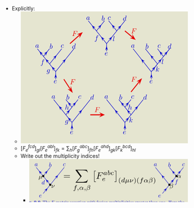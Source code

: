 - Explicitly:
	- ![image.png](../assets/image_1672193542203_0.png)
	- $\left[F_e^{f c d}\right]_{g l}\left[F_e^{a b l}\right]_{f k}=\sum_h\left[F_g^{a b c}\right]_{f h}\left[F_e^{a h d}\right]_{g k}\left[F_k^{b c d}\right]_{h l}$
	- Write out the multiplicity indices!
		- ![image.png](../assets/image_1672192214950_0.png)